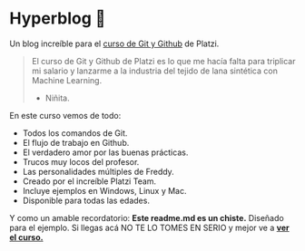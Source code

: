 # Hyperblog 💚
Un blog increíble para el [curso de Git y Github](http://https://platzi.com/cursos/git-github/ "curso de Git y Github") de Platzi.
> El curso de Git y Github de Platzi es lo que me hacía falta para triplicar mi salario y lanzarme a la industria del tejido de lana sintética con Machine Learning.
> - Niñita.

En este curso vemos de todo:
- Todos los comandos de Git.
- El flujo de trabajo en Github.
- El verdadero amor por las buenas prácticas.
- Trucos muy locos del profesor.
- Las personalidades múltiples de Freddy.
- Creado por el increíble Platzi Team.
- Incluye ejemplos en Windows, Linux y Mac.
- Disponible para todas las edades.

Y como un amable recordatorio: **Este readme.md es un chiste.** Diseñado para el ejemplo. Si llegas acá NO TE LO TOMES EN SERIO y mejor ve a [**ver el curso.**](http://https://platzi.com/cursos/git-github/ "ver el curso.")
